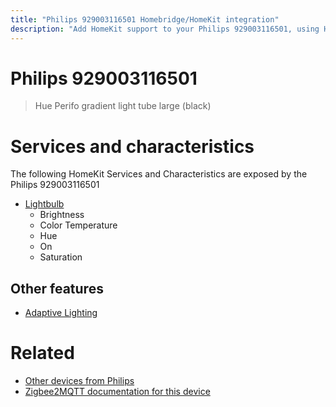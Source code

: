 ```yaml
---
title: "Philips 929003116501 Homebridge/HomeKit integration"
description: "Add HomeKit support to your Philips 929003116501, using Homebridge, Zigbee2MQTT and homebridge-z2m."
---
```

<!---
This file has been GENERATED using src/docgen/docgen.ts
DO NOT EDIT THIS FILE MANUALLY!
-->
# Philips 929003116501
> Hue Perifo gradient light tube large (black)


# Services and characteristics
The following HomeKit Services and Characteristics are exposed by
the Philips 929003116501

* [Lightbulb](../../light.md)
  * Brightness
  * Color Temperature
  * Hue
  * On
  * Saturation

## Other features
* [Adaptive Lighting](../../light.md)

# Related
* [Other devices from Philips](../index.md#philips)
* [Zigbee2MQTT documentation for this device](https://www.zigbee2mqtt.io/devices/929003116501.html)